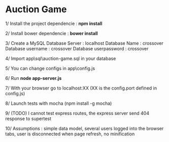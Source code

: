 # Auction Game

1/ Install the project dependencie : <b>npm install</b>

2/ Install bower dependencie  : <b>bower install</b>

3/ Create a MySQL Database
Server : localhost
Database Name : crossover
Database username : crossover
Database userpassword : crossover

4/ Import app\sql\auction-game.sql in your database

5/ You can change configs in app\config.js

6/ Run <b>node app-server.js</b>

7/ With your browser go to localhost:XX (XX is the config.port defined in config.js)

8/ Launch tests with mocha (npm install -g mocha)

9/ (TODO) I cannot test express routes, the express server send 404 response to supertest

10/ Assumptions : simple data model, several users logged into the browser tabs, user is disconnected when page refresh, no minification